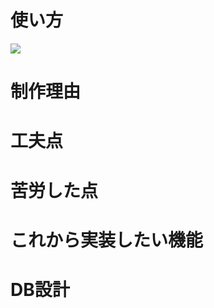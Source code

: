# 使い方
![](https://i.gyazo.com/d391c9e7141594db50d1b64b569b0ec4.png)

# 制作理由

# 工夫点

# 苦労した点

# これから実装したい機能

# DB設計